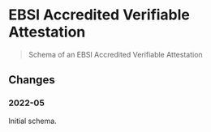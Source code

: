 # EBSI Accredited Verifiable Attestation

> Schema of an EBSI Accredited Verifiable Attestation

## Changes

### 2022-05

Initial schema.
